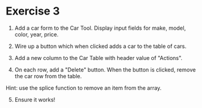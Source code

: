 # Exercise 3

1. Add a car form to the Car Tool. Display input fields for make, model, color, year, price.

2. Wire up a button which when clicked adds a car to the table of cars.

3. Add a new column to the Car Table with header value of "Actions".

4. On each row, add a "Delete" button. When the button is clicked, remove the car row from the table.

Hint: use the splice function to remove an item from the array.

5. Ensure it works!
